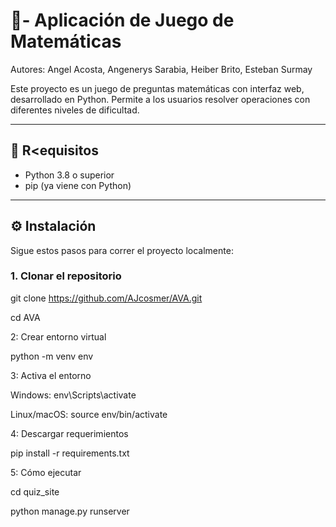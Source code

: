 # 🧠- Aplicación de Juego de Matemáticas
Autores: Angel Acosta, Angenerys Sarabia, Heiber Brito, Esteban Surmay


Este proyecto es un juego de preguntas matemáticas con interfaz web, desarrollado en Python. Permite a los usuarios resolver operaciones con diferentes niveles de dificultad.

---

## 🚀 R<equisitos

- Python 3.8 o superior
- pip (ya viene con Python)

---

## ⚙️ Instalación

Sigue estos pasos para correr el proyecto localmente:

### 1. Clonar el repositorio


git clone https://github.com/AJcosmer/AVA.git

cd AVA

2: Crear entorno virtual

python -m venv env

3: Activa el entorno

 Windows: env\Scripts\activate
 
 Linux/macOS: source env/bin/activate
 
4: Descargar requerimientos

pip install -r requirements.txt

5: Cómo ejecutar

cd quiz_site

python manage.py runserver




 

